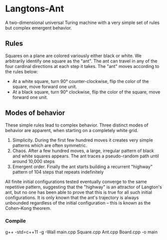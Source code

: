 # Langtons-Ant
A two-dimensional universal Turing machine with a very simple set of rules but complex emergent behavior.

## Rules
Squares on a plane are colored variously either black or white. We arbitrarily identify one square as the "ant". The ant can travel in any of the four cardinal directions at each step it takes. The "ant" moves according to the rules below:

- At a white square, turn 90° counter-clockwise, flip the color of the square, move forward one unit.
- At a black square, turn 90° clockwise, flip the color of the square, move forward one unit.

## Modes of behavior
These simple rules lead to complex behavior. Three distinct modes of behavior are apparent, when starting on a completely white grid.
  1. Simplicity. During the first few hundred moves it creates very simple patterns which are often symmetric.
  2. Chaos. After a few hundred moves, a large, irregular pattern of black and white squares appears. The ant traces a pseudo-random path until around 10,000 steps
  3. Emergent order. Finally the ant starts building a recurrent "highway" pattern of 104 steps that repeats indefinitely

All finite initial configurations tested eventually converge to the same repetitive pattern, suggesting that the "highway" is an attractor of Langton's ant, but no
one has been able to prove that this is true for all such initial configurations. It is only known that the ant's trajectory is always unbounded regardless of the
initial configuration – this is known as the Cohen–Kong theorem.

### Compile
g++ -std=c++11 -g -Wall main.cpp Square.cpp Ant.cpp Board.cpp -o main
